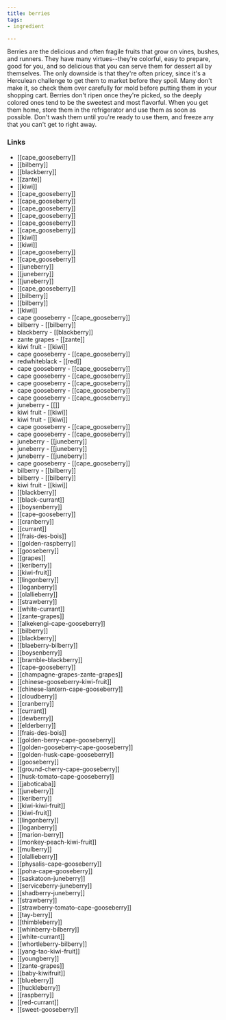```yaml
---
title: berries
tags:
- ingredient

---
```

Berries are the delicious and often fragile fruits that grow on vines, bushes, and runners. They have many virtues--they're colorful, easy to prepare, good for you, and so delicious that you can serve them for dessert all by themselves. The only downside is that they're often pricey, since it's a Herculean challenge to get them to market before they spoil. Many don't make it, so check them over carefully for mold before putting them in your shopping cart. Berries don't ripen once they're picked, so the deeply colored ones tend to be the sweetest and most flavorful. When you get them home, store them in the refrigerator and use them as soon as possible. Don't wash them until you're ready to use them, and freeze any that you can't get to right away.

### Links

* [[cape_gooseberry]]
* [[bilberry]]
* [[blackberry]]
* [[zante]]
* [[kiwi]]
* [[cape_gooseberry]]
* [[cape_gooseberry]]
* [[cape_gooseberry]]
* [[cape_gooseberry]]
* [[cape_gooseberry]]
* [[cape_gooseberry]]
* [[kiwi]]
* [[kiwi]]
* [[cape_gooseberry]]
* [[cape_gooseberry]]
* [[juneberry]]
* [[juneberry]]
* [[juneberry]]
* [[cape_gooseberry]]
* [[bilberry]]
* [[bilberry]]
* [[kiwi]]
* cape gooseberry - [[cape_gooseberry]]
* bilberry - [[bilberry]]
* blackberry - [[blackberry]]
* zante grapes - [[zante]]
* kiwi fruit - [[kiwi]]
* cape gooseberry - [[cape_gooseberry]]
* redwhiteblack - [[red]]
* cape gooseberry - [[cape_gooseberry]]
* cape gooseberry - [[cape_gooseberry]]
* cape gooseberry - [[cape_gooseberry]]
* cape gooseberry - [[cape_gooseberry]]
* cape gooseberry - [[cape_gooseberry]]
* juneberry - [[]]
* kiwi fruit - [[kiwi]]
* kiwi fruit - [[kiwi]]
* cape gooseberry - [[cape_gooseberry]]
* cape gooseberry - [[cape_gooseberry]]
* juneberry - [[juneberry]]
* juneberry - [[juneberry]]
* juneberry - [[juneberry]]
* cape gooseberry - [[cape_gooseberry]]
* bilberry - [[bilberry]]
* bilberry - [[bilberry]]
* kiwi fruit - [[kiwi]]
* [[blackberry]]
* [[black-currant]]
* [[boysenberry]]
* [[cape-gooseberry]]
* [[cranberry]]
* [[currant]]
* [[frais-des-bois]]
* [[golden-raspberry]]
* [[gooseberry]]
* [[grapes]]
* [[keriberry]]
* [[kiwi-fruit]]
* [[lingonberry]]
* [[loganberry]]
* [[olallieberry]]
* [[strawberry]]
* [[white-currant]]
* [[zante-grapes]]
* [[alkekengi-cape-gooseberry]]
* [[bilberry]]
* [[blackberry]]
* [[blaeberry-bilberry]]
* [[boysenberry]]
* [[bramble-blackberry]]
* [[cape-gooseberry]]
* [[champagne-grapes-zante-grapes]]
* [[chinese-gooseberry-kiwi-fruit]]
* [[chinese-lantern-cape-gooseberry]]
* [[cloudberry]]
* [[cranberry]]
* [[currant]]
* [[dewberry]]
* [[elderberry]]
* [[frais-des-bois]]
* [[golden-berry-cape-gooseberry]]
* [[golden-gooseberry-cape-gooseberry]]
* [[golden-husk-cape-gooseberry]]
* [[gooseberry]]
* [[ground-cherry-cape-gooseberry]]
* [[husk-tomato-cape-gooseberry]]
* [[jaboticaba]]
* [[juneberry]]
* [[keriberry]]
* [[kiwi-kiwi-fruit]]
* [[kiwi-fruit]]
* [[lingonberry]]
* [[loganberry]]
* [[marion-berry]]
* [[monkey-peach-kiwi-fruit]]
* [[mulberry]]
* [[olallieberry]]
* [[physalis-cape-gooseberry]]
* [[poha-cape-gooseberry]]
* [[saskatoon-juneberry]]
* [[serviceberry-juneberry]]
* [[shadberry-juneberry]]
* [[strawberry]]
* [[strawberry-tomato-cape-gooseberry]]
* [[tay-berry]]
* [[thimbleberry]]
* [[whinberry-bilberry]]
* [[white-currant]]
* [[whortleberry-bilberry]]
* [[yang-tao-kiwi-fruit]]
* [[youngberry]]
* [[zante-grapes]]
* [[baby-kiwifruit]]
* [[blueberry]]
* [[huckleberry]]
* [[raspberry]]
* [[red-currant]]
* [[sweet-gooseberry]]
